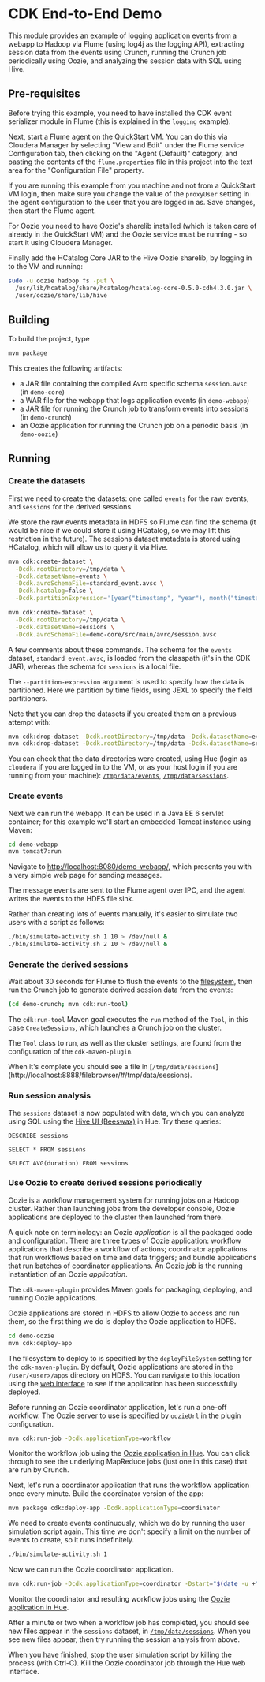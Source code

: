 # CDK End-to-End Demo

This module provides an example of logging application events from a webapp to Hadoop
via Flume (using log4j as the logging API), extracting session data from the events using
Crunch, running the Crunch job periodically using Oozie, and analyzing the
session data with SQL using Hive.

## Pre-requisites

Before trying this example, you need to have installed the CDK event serializer module in
Flume (this is explained in the `logging` example).

Next, start a Flume agent on the QuickStart VM. You can do this via Cloudera Manager by
selecting "View and Edit" under the Flume service Configuration tab, then clicking on the
"Agent (Default)" category, and pasting the contents of the `flume.properties` file in
this project into the text area for the "Configuration File" property.

If you are running this example from you machine and not from a QuickStart VM login,
then make sure you change the value of the `proxyUser` setting in the agent
configuration to the user that you are logged in as. Save changes,
then start the Flume agent.

For Oozie you need to have Oozie's sharelib installed (which is taken care of already in
the QuickStart VM) and the Oozie service must be running - so start it using Cloudera
Manager.

Finally add the HCatalog Core JAR to the Hive Oozie sharelib,
by logging in to the VM and running:

```bash
sudo -u oozie hadoop fs -put \
  /usr/lib/hcatalog/share/hcatalog/hcatalog-core-0.5.0-cdh4.3.0.jar \
  /user/oozie/share/lib/hive
```

## Building

To build the project, type

```bash
mvn package
```

This creates the following artifacts:

* a JAR file containing the compiled Avro specific schema `session.avsc` (in `demo-core`)
* a WAR file for the webapp that logs application events (in `demo-webapp`)
* a JAR file for running the Crunch job to transform events into sessions (in
`demo-crunch`)
* an Oozie application for running the Crunch job on a periodic basis (in `demo-oozie`)

## Running

### Create the datasets

First we need to create the datasets: one called `events` for the raw events,
and `sessions` for the derived sessions.

We store the raw events metadata in HDFS so Flume can find the schema (it would be nice
if we could store it using HCatalog, so we may lift this restriction in the future).
The sessions dataset metadata is stored using HCatalog, which will allow us to query it
via Hive.

```bash
mvn cdk:create-dataset \
  -Dcdk.rootDirectory=/tmp/data \
  -Dcdk.datasetName=events \
  -Dcdk.avroSchemaFile=standard_event.avsc \
  -Dcdk.hcatalog=false \
  -Dcdk.partitionExpression='[year("timestamp", "year"), month("timestamp", "month"), day("timestamp", "day"), hour("timestamp", "hour"), minute("timestamp", "minute")]'

mvn cdk:create-dataset \
  -Dcdk.rootDirectory=/tmp/data \
  -Dcdk.datasetName=sessions \
  -Dcdk.avroSchemaFile=demo-core/src/main/avro/session.avsc
```

A few comments about these commands. The schema for the `events` dataset,
`standard_event.avsc`, is loaded from the classpath (it's in the CDK JAR),
whereas the schema for `sessions` is a local file.

The `--partition-expression` argument is used to specify how the data is partitioned.
Here we partition by time fields, using JEXL to specify the field partitioners.

Note that you can drop the datasets if you created them on a previous attempt with:

```bash
mvn cdk:drop-dataset -Dcdk.rootDirectory=/tmp/data -Dcdk.datasetName=events -Dcdk.hcatalog=false
mvn cdk:drop-dataset -Dcdk.rootDirectory=/tmp/data -Dcdk.datasetName=sessions
```

You can check that the data directories were created, using Hue (login as `cloudera` if
 you are logged in to the VM, or as your host login if you are running from your
 machine): [`/tmp/data/events`](http://localhost:8888/filebrowser/#/tmp/data/events),
 [`/tmp/data/sessions`](http://localhost:8888/filebrowser/#/tmp/data/sessions).

### Create events

Next we can run the webapp. It can be used in a Java EE 6 servlet
container; for this example we'll start an embedded Tomcat instance using Maven:

```bash
cd demo-webapp
mvn tomcat7:run
```

Navigate to [http://localhost:8080/demo-webapp/](http://localhost:8080/demo-webapp/),
which presents you with a very simple web page for sending messages.

The message events are sent to the Flume agent
over IPC, and the agent writes the events to the HDFS file sink.

Rather than creating lots of events manually, it's easier to simulate two users with
a script as follows:

```bash
./bin/simulate-activity.sh 1 10 > /dev/null &
./bin/simulate-activity.sh 2 10 > /dev/null &
```

### Generate the derived sessions

Wait about 30 seconds for Flume to flush the events to the
[filesystem](http://localhost:8888/filebrowser/#/tmp/data/events),
then run the Crunch job to generate derived session data from the events:

```bash
(cd demo-crunch; mvn cdk:run-tool)
```

The `cdk:run-tool` Maven goal executes the `run` method of the `Tool`,
in this case `CreateSessions`, which launches a Crunch job on the cluster.

The `Tool` class to run, as well as the cluster settings, are found from the configuration
of the `cdk-maven-plugin`.

When it's complete you should see a file in [`/tmp/data/sessions`]
(http://localhost:8888/filebrowser/#/tmp/data/sessions).

### Run session analysis

The `sessions` dataset is now populated with data, which you can analyze using SQL
using the [Hive UI (Beeswax)](http://localhost:8888/beeswax/) in Hue. Try these queries:

```
DESCRIBE sessions
```

```
SELECT * FROM sessions
```

```
SELECT AVG(duration) FROM sessions
```

### Use Oozie to create derived sessions periodically

Oozie is a workflow management system for running jobs on a Hadoop cluster. Rather than
launching jobs from the developer console, Oozie applications are deployed to the
cluster then launched from there.

A quick note on terminology: an Oozie _application_ is all the packaged code and
configuration. There are three types of Oozie application: workflow applications that
describe a workflow of actions; coordinator applications that run workflows based on
time and data triggers; and bundle applications that run batches of coordinator
applications. An Oozie _job_ is the running instantiation of an Oozie _application_.

The `cdk-maven-plugin` provides Maven goals for packaging, deploying,
and running Oozie applications.

Oozie applications are stored in HDFS to allow Oozie to access and run them, so
the first thing we do is deploy the Oozie application to HDFS.

```bash
cd demo-oozie
mvn cdk:deploy-app
```

The filesystem to deploy to is specified by the `deployFileSystem` setting for the
`cdk-maven-plugin`. By default, Oozie applications are stored in the
`/user/<user>/apps` directory on
HDFS. You can navigate to this location using the
[web interface](http://localhost:8888/filebrowser/#/user) to see if the
application has been successfully deployed.

Before running an Oozie coordinator application, let's run a one-off workflow. The
Oozie server to use is specified by `oozieUrl` in the plugin configuration.

```bash
mvn cdk:run-job -Dcdk.applicationType=workflow
```

Monitor the workflow job using the [Oozie application in Hue](http://localhost:8888/oozie/list_oozie_workflows/).
You can click through to see the underlying MapReduce jobs (just one in this case)
that are run by Crunch.

Next, let's run a coordinator application that runs the workflow application once
every minute. Build the coordinator version of the app:

```bash
mvn package cdk:deploy-app -Dcdk.applicationType=coordinator
```

We need to create events continuously, which we do by running the
user simulation script again. This time we don't specify a limit on the number
of events to create, so it runs indefinitely.

```bash
./bin/simulate-activity.sh 1
```

Now we can run the Oozie coordinator application.

```bash
mvn cdk:run-job -Dcdk.applicationType=coordinator -Dstart="$(date -u +"%Y-%m-%dT%H:%MZ")"
```

Monitor the coordinator and resulting workflow jobs using the [Oozie application in Hue](http://localhost:8888/oozie/list_oozie_coordinators).

After a minute or two when a workflow job has completed, you should see new files appear
in the `sessions` dataset, in
[`/tmp/data/sessions`](http://localhost:8888/filebrowser#/tmp/data/sessions).
When you see new files appear, then try running the session analysis from above.

When you have finished, stop the user simulation script by killing the process
(with Ctrl-C). Kill the Oozie coordinator job through the Hue web interface.
